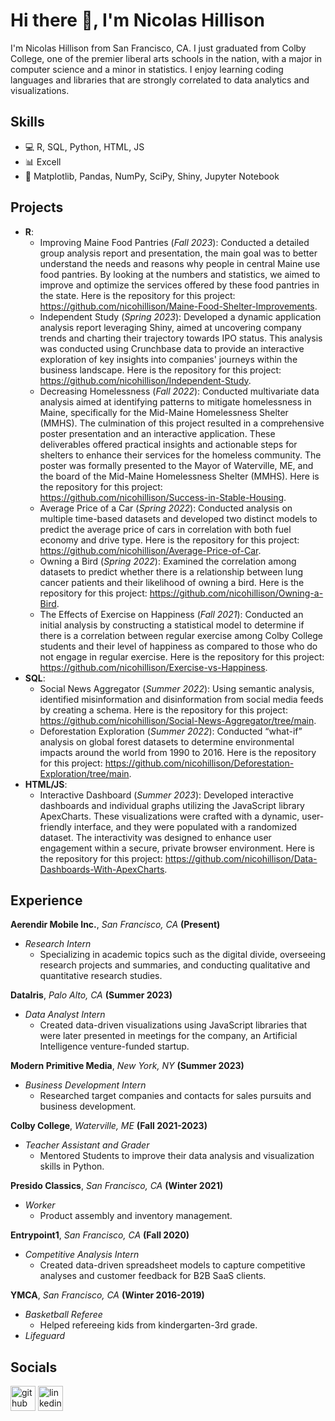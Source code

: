 # Hi there 👋, I'm Nicolas Hillison
I'm Nicolas Hillison from San Francisco, CA. I just graduated from Colby College, one of the premier liberal arts schools in the nation, with a major in computer science and a minor in statistics. I enjoy learning coding languages and libraries that are strongly correlated to data analytics and visualizations.

## Skills
- 💻 R, SQL, Python, HTML, JS
- 📊 Excell
- 📂 Matplotlib, Pandas, NumPy, SciPy, Shiny, Jupyter Notebook

## Projects
- **R**:
  - Improving Maine Food Pantries (*Fall 2023*): Conducted a detailed group analysis report and presentation, the main goal was to better understand the needs and reasons why people in central Maine use food pantries. By looking at the numbers and statistics, we aimed to improve and optimize the services offered by these food pantries in the state. Here is the repository for this project: https://github.com/nicohillison/Maine-Food-Shelter-Improvements.
  - Independent Study (*Spring 2023*): Developed a dynamic application analysis report leveraging Shiny, aimed at uncovering company trends and charting their trajectory towards IPO status. This analysis was conducted using Crunchbase data to provide an interactive exploration of key insights into companies' journeys within the business landscape. Here is the repository for this project: https://github.com/nicohillison/Independent-Study.
  - Decreasing Homelessness (*Fall 2022*): Conducted multivariate data analysis aimed at identifying patterns to mitigate homelessness in Maine, specifically for the Mid-Maine Homelessness Shelter (MMHS). The culmination of this project resulted in a comprehensive poster presentation and an interactive application. These deliverables offered practical insights and actionable steps for shelters to enhance their services for the homeless community. The poster was formally presented to the Mayor of Waterville, ME, and the board of the Mid-Maine Homelessness Shelter (MMHS). Here is the repository for this project: https://github.com/nicohillison/Success-in-Stable-Housing.
  - Average Price of a Car (*Spring 2022*): Conducted analysis on multiple time-based datasets and developed two distinct models to predict the average price of cars in correlation with both fuel economy and drive type. Here is the repository for this project: https://github.com/nicohillison/Average-Price-of-Car.
  - Owning a Bird (*Spring 2022*): Examined the correlation among datasets to predict whether there is a relationship between lung cancer patients and their likelihood of owning a bird. Here is the repository for this project: https://github.com/nicohillison/Owning-a-Bird.
  - The Effects of Exercise on Happiness (*Fall 2021*): Conducted an initial analysis by constructing a statistical model to determine if there is a correlation between regular exercise among Colby College students and their level of happiness as compared to those who do not engage in regular exercise. Here is the repository for this project: https://github.com/nicohillison/Exercise-vs-Happiness.
- **SQL**:
  - Social News Aggregator (*Summer 2022*): Using semantic analysis, identified misinformation and disinformation from social media feeds by creating a schema. Here is the repository for this project: https://github.com/nicohillison/Social-News-Aggregator/tree/main.
  - Deforestation Exploration (*Summer 2022*): Conducted “what-if” analysis on global forest datasets to determine environmental impacts around the world from 1990 to 2016. Here is the repository for this project: https://github.com/nicohillison/Deforestation-Exploration/tree/main.
- **HTML/JS**:
  - Interactive Dashboard (*Summer 2023*): Developed interactive dashboards and individual graphs utilizing the JavaScript library ApexCharts. These visualizations were crafted with a dynamic, user-friendly interface, and they were populated with a randomized dataset. The interactivity was designed to enhance user engagement within a secure, private browser environment. Here is the repository for this project: https://github.com/nicohillison/Data-Dashboards-With-ApexCharts.

## Experience
**Aerendir Mobile Inc.**, *San Francisco, CA* **(Present)**
- *Research Intern*
  - Specializing in academic topics such as the digital divide, overseeing research projects and summaries, and conducting qualitative and quantitative research studies.

**DataIris**, *Palo Alto, CA* **(Summer 2023)**
- *Data Analyst Intern*
  - Created data-driven visualizations using JavaScript libraries that were later presented in meetings for the company, an Artificial Intelligence venture-funded startup.

**Modern Primitive Media**, *New York, NY* **(Summer 2023)**
- *Business Development Intern*
  - Researched target companies and contacts for sales pursuits and business development.

**Colby College**, *Waterville, ME* **(Fall 2021-2023)**
- *Teacher Assistant and Grader*
  - Mentored Students to improve their data analysis and visualization skills in Python.

**Presido Classics**, *San Francisco, CA* **(Winter 2021)**
- *Worker*
  - Product assembly and inventory management.

**Entrypoint1**, *San Francisco, CA* **(Fall 2020)**
- *Competitive Analysis Intern*
  - Created data-driven spreadsheet models to capture competitive analyses and customer feedback for B2B SaaS clients.

**YMCA**, *San Francisco, CA* **(Winter 2016-2019)**
- *Basketball Referee*
  - Helped refereeing kids from kindergarten-3rd grade.
- *Lifeguard*

## Socials
[<img src='https://cdn.jsdelivr.net/npm/simple-icons@3.0.1/icons/github.svg' alt='github' height='40'>](https://github.com/nicohillison)  [<img src='https://cdn.jsdelivr.net/npm/simple-icons@3.0.1/icons/linkedin.svg' alt='linkedin' height='40'>](https://www.linkedin.com/in/nicolashillison/)  



